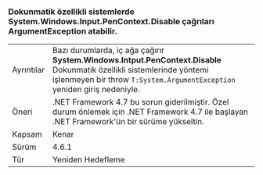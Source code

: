 ### <a name="calls-to-systemwindowsinputpencontextdisable-on-touch-enabled-systems-may-throw-an-argumentexception"></a>Dokunmatik özellikli sistemlerde System.Windows.Input.PenContext.Disable çağrıları ArgumentException atabilir.

|   |   |
|---|---|
|Ayrıntılar|Bazı durumlarda, iç ağa çağırır <strong>System.Windows.Intput.PenContext.Disable</strong> Dokunmatik özellikli sistemlerinde yöntemi işlenmeyen bir throw <code>T:System.ArgumentException</code> yeniden giriş nedeniyle.|
|Öneri|.NET Framework 4.7 bu sorun giderilmiştir. Özel durum önlemek için .NET Framework 4.7 ile başlayan .NET Framework'ün bir sürüme yükseltin.|
|Kapsam|Kenar|
|Sürüm|4.6.1|
|Tür|Yeniden Hedefleme|

